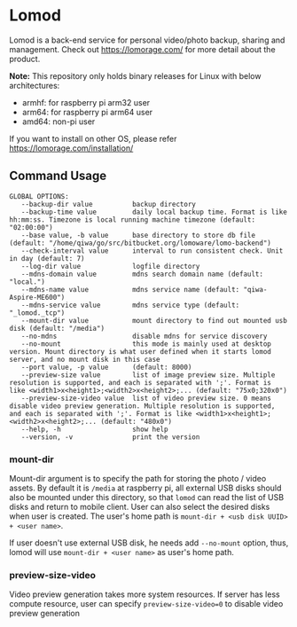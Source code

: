 # Lomod
Lomod is a back-end service for personal video/photo backup, sharing and management. Check out https://lomorage.com/ for more detail about the product.

**Note:** This repository only holds binary releases for Linux with below architectures: 
- armhf: for raspberry pi arm32 user
- arm64: for raspberry pi arm64 user
- amd64: non-pi user

If you want to install on other OS, please refer https://lomorage.com/installation/

## Command Usage
```
GLOBAL OPTIONS:
   --backup-dir value          backup directory
   --backup-time value         daily local backup time. Format is like hh:mm:ss. Timezone is local running machine timezone (default: "02:00:00")
   --base value, -b value      base directory to store db file (default: "/home/qiwa/go/src/bitbucket.org/lomoware/lomo-backend")
   --check-interval value      interval to run consistent check. Unit in day (default: 7)
   --log-dir value             logfile directory
   --mdns-domain value         mdns search domain name (default: "local.")
   --mdns-name value           mdns service name (default: "qiwa-Aspire-ME600")
   --mdns-service value        mdns service type (default: "_lomod._tcp")
   --mount-dir value           mount directory to find out mounted usb disk (default: "/media")
   --no-mdns                   disable mdns for service discovery
   --no-mount                  this mode is mainly used at desktop version. Mount directory is what user defined when it starts lomod server, and no mount disk in this case
   --port value, -p value      (default: 8000)
   --preview-size value        list of image preview size. Multiple resolution is supported, and each is separated with ';'. Format is like <width1>x<height1>;<width2>x<height2>;... (default: "75x0;320x0")
   --preview-size-video value  list of video preview size. 0 means disable video preview generation. Multiple resolution is supported, and each is separated with ';'. Format is like <width1>x<height1>;<width2>x<height2>;... (default: "480x0")
   --help, -h                  show help
   --version, -v               print the version
   ```
### mount-dir
Mount-dir argument is to specify the path for storing the photo / video assets. By default it is `/media` at raspberry pi, all external USB disks should also be mounted under this directory, so that `lomod` can read the list of USB disks and return to mobile client. User can also select the desired disks when user is created. The user's home path is `mount-dir + <usb disk UUID> + <user name>`.

If user doesn't use external USB disk, he needs add `--no-mount` option, thus, lomod will use `mount-dir + <user name>` as user's home path.
### preview-size-video
Video preview generation takes more system resources. If server has less compute resource, user can specify `preview-size-video=0` to disable video preview generation

